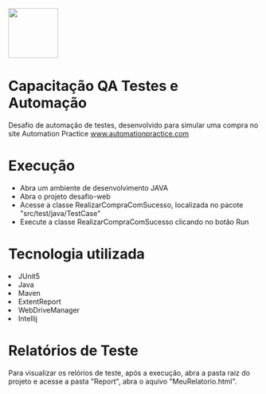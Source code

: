 <img src="https://user-images.githubusercontent.com/38113015/110805359-c4c9de00-825f-11eb-991e-25f4c98e1518.png" width="100"> 

# Capacitação QA Testes e Automação 
Desafio de automação de testes, desenvolvido para simular uma compra no site Automation Practice www.automationpractice.com

# Execução
<ul>
  <li>Abra um ambiente de desenvolvimento JAVA</li>
  <li>Abra o projeto desafio-web</li>
  <li>Acesse a classe RealizarCompraComSucesso, localizada no pacote "src/test/java/TestCase" </li>
  <li>Execute a classe RealizarCompraComSucesso clicando no botão Run</li>
</ul>

# Tecnologia utilizada
<li>JUnit5</li>
<li>Java</li>
<li>Maven</li>
<li>ExtentReport</li>
<li>WebDriveManager</li>
<li>Intellij</li>

# Relatórios de Teste
Para visualizar os relórios de teste, após a execução, abra a pasta raiz do projeto e acesse a pasta "Report", abra o aquivo "MeuRelatorio.html".



